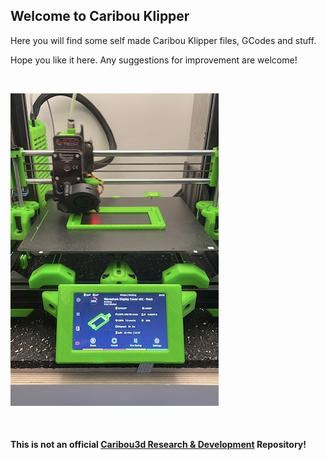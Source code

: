## Welcome to Caribou Klipper 

Here you will find some self made Caribou Klipper files, GCodes and stuff.

Hope you like it here. Any suggestions for improvement are welcome!

&nbsp;

<img src="https://github.com/mmuellerphoto/Caribou-Klipper/blob/master/IMAGES/KlipperCar320-I.jpg">

&nbsp;

#### This is **not** an official [Caribou3d Research & Development](https://caribou3d.com/) Repository!
